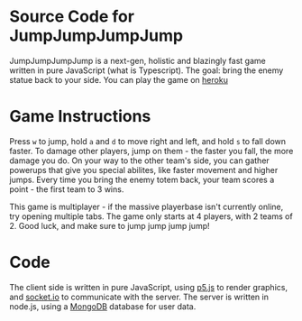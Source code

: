 # Source Code for JumpJumpJumpJump

JumpJumpJumpJump is a next-gen, holistic and blazingly fast game written in pure JavaScript (what is Typescript). The goal: bring the enemy statue back to your side. You can play the game on [heroku](https://jumpjumpjumpjump.herokuapp.com/)

# Game Instructions

Press `w` to jump, hold `a` and `d` to move right and left, and hold `s` to fall down faster. To damage other players, jump on them - the faster you fall, the more damage you do. On your way to the other team's side, you can gather powerups that give you special abilites, like faster movement and higher jumps. Every time you bring the enemy totem back, your team scores a point - the first team to 3 wins.

This game is multiplayer - if the massive playerbase isn't currently online, try opening multiple tabs. The game only starts at 4 players, with 2 teams of 2. Good luck, and make sure to jump jump jump jump!

# Code

The client side is written in pure JavaScript, using [p5.js](https://p5js.org/) to render graphics, and [socket.io](https://socket.io/) to communicate with the server. The server is written in node.js, using a [MongoDB](https://www.mongodb.com/) database for user data.
